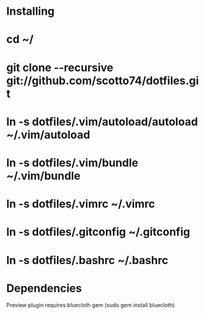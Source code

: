 Installing
==========
# cd ~/
# git clone --recursive git://github.com/scotto74/dotfiles.git
# ln -s dotfiles/.vim/autoload/autoload ~/.vim/autoload
# ln -s dotfiles/.vim/bundle ~/.vim/bundle
# ln -s dotfiles/.vimrc ~/.vimrc
# ln -s dotfiles/.gitconfig ~/.gitconfig
# ln -s dotfiles/.bashrc ~/.bashrc

Dependencies
============
Preview plugin requires bluecloth gem (sudo gem install bluecloth)
